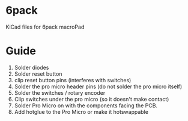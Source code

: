 # 6pack
KiCad files for 6pack macroPad

# Guide
1. Solder diodes
2. Solder reset button
3. clip reset button pins (interferes with switches)
4. Solder the pro micro header pins (do not solder the pro micro itself)
5. Solder the switches / rotary encoder
6. Clip switches under the pro micro (so it doesn't make contact)
7. Solder Pro Micro on with the components facing the PCB.
8. Add hotglue to the Pro Micro or make it hotswappable
